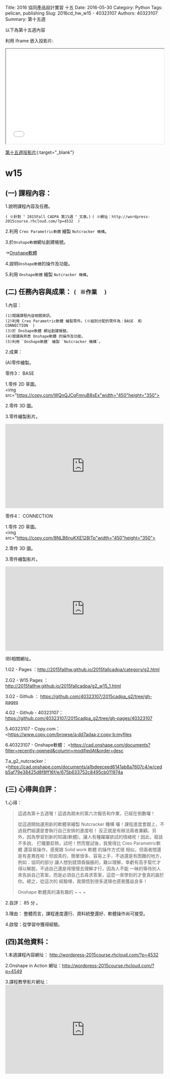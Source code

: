 Title: 2016 協同產品設計實習  十五
Date: 2016-05-30 
Category: Python
Tags: pelican, publishing
Slug: 2016cd_hw_w15 -  40323107
Authors: 40323107
Summary: 第十五週

以下為第十五週內容

利用 iframe 嵌入投影片:

<iframe src="simplest15.html" width="500" height="300"></iframe>

[第十五週投影片](simplest15.html){:target="_blank"}

w15
============

(一) 課程內容：
-----------------------

1.說明課程內容及任務。

`( ※針對〝 2015Fall CADPA 第15週 〞文章。)`
`( ※網址：http://wordpress-2015course.rhcloud.com/?p=4532  )`

2.利用 `Creo Parametric軟體` 繪製 `Nutcracker 機構`。

3.於`Onshape軟體`網址創建帳號。

→<a href="https://www.onshape.com/">Onshape軟體</a>

4.說明`Onshape軟體`的操作及功能。

5.利用 `Onshape軟體` 繪製 `Nutcracker 機構`。


(二) 任務內容與成果： `( ※作業  )`
----------------------------------------------

1.內容：

    (1)閱讀課程內容相關資訊。
    (2)利用 Creo Parametric軟體 繪製零件。(※組別分配的零件為：BASE  和 CONNECTION  )
    (3)於 Onshape軟體 網址創建帳號。
    (4)閱讀與熟悉 Onshape軟體 的操作及功能。
    (5)利用 `Onshape軟體` 繪製 `Nutcracker 機構`。

    
2.成果：

(A)零件繪製。

零件3： BASE

1.零件 2D 草圖。<br />
<img src="https://copy.com/WQnQJCqFmruB8sEx"width="450"height="350">
    
2.零件 3D 圖。<br />
<script src="https://embed.github.com/view/3d/40323107/2015cadpa_g2/gh-pages/40323107/BASE_3-3.stl"></script>
    
3.零件繪製影片。<br />
<p>
<iframe src="https://player.vimeo.com/video/152475922" width="500" height="266" frameborder="0" webkitallowfullscreen mozallowfullscreen allowfullscreen></iframe>  
</p>

零件4： CONNECTION

1.零件 2D 草圖。<br />
<img src="https://copy.com/8NLB6nuKXE128ITp"width="450"height="350">
    
2.零件 3D 圖。<br />
<script src="https://embed.github.com/view/3d/40323107/2015cadpa_g2/gh-pages/40323107/CONNECTION_4-4.stl"></script>
    
3.零件繪製影片。<br />
<p>
<iframe src="https://player.vimeo.com/video/152476284" width="500" height="266" frameborder="0" webkitallowfullscreen mozallowfullscreen allowfullscreen></iframe>  
</p>
    
(B)相關網址。

1.G2 - Pages ：<a href="http://2015fallhw.github.io/2015fallcadpa/category/g2.html">http://2015fallhw.github.io/2015fallcadpa/category/g2.html</a>
    
2.G2 - W15  Pages ： <a href="http://2015fallhw.github.io/2015fallcadpa/g2_w15_1.html">http://2015fallhw.github.io/2015fallcadpa/g2_w15_1.html</a>
    
3.G2 - Github ： <a href="https://github.com/40323107/2015cadpa_g2/tree/gh-pages">https://github.com/40323107/2015cadpa_g2/tree/gh-pages</a> 

4.G2 - Github - 40323107： <a href="https://github.com/40323107/2015cadpa_g2/tree/gh-pages/40323107">https://github.com/40323107/2015cadpa_g2/tree/gh-pages/40323107</a> 

5.40323107 - Copy.com： <<a href="https://www.copy.com/browse/a:dd7adaa;z:copy;b:myfiles">https://www.copy.com/browse/a:dd7adaa;z:copy;b:myfiles</a>

6.40323107 - Onshape軟體： <<a href="https://cad.onshape.com/documents?filter=recently-opened&column=modifiedAt&order=desc">https://cad.onshape.com/documents?filter=recently-opened&column=modifiedAt&order=desc</a>

7.a_g2_nutcracker： <<a href="https://cad.onshape.com/documents/a1bdeeceed6141ab8a7607c4/w/cedb5af79e38425d8f8ff16f/e/675b633752c8495cb011974a">https://cad.onshape.com/documents/a1bdeeceed6141ab8a7607c4/w/cedb5af79e38425d8f8ff16f/e/675b633752c8495cb011974a</a>


    

(三) 心得與自評：
--------------------------

1.心得：   

> 這週為第十五週喔！這週為期末的第六次報告和作業，已經在倒數囉！
>
> 從這週開始運用新的軟體來繪製 Nutcracker 機構 囉！課程進度會跟上，不過我們組還是會執行自己安排的進度啦！
> 反正就是有辦法兩者兼顧。另外，因為學習到新的知識(軟體)，讓人有種躍躍欲試的情緒呢！因此，廢話不多說、
> 打鐵要趁熱，試吧！然而嘗試後，我覺得比 Creo Parametric軟體 還容易操作，感覺跟 Solid work 軟體 的操作方式很
> 相似，但兩者間還是有差異姓啦！但說真的，簡單很多、容易上手，不過還是有困難的地方，例如：協同的部分
> 讓人想到就頭昏腦脹的，難以理解，幸虧有高手幫忙才得以解脫，不過自己還是得慢慢去理解才行，因為人不能
> 一昧的等待別人來告訴自己答案，而是必須自己去尋求答案，這麼一來學到的才會真的屬於你。總之，從這次的
> 經驗哩，我領悟到很多道理也感覺獲益良多！ 
> 
> Onshape 軟體真的滿有趣的 ~ ~ ~


2.自評： 85 分 。

3.理由： 整體而言，課程進度還行、資料統整還好、軟體操作尚可接受。

4.啟發：從學習中獲得經驗。


(四)其他資料：
-----------------------

1.本週課程內容網址： <a href="http://wordpress-2015course.rhcloud.com/?p=4532">http://wordpress-2015course.rhcloud.com/?p=4532</a>

2.Onshape in Action 網址：<a href="http://wordpress-2015course.rhcloud.com/?p=4549">http://wordpress-2015course.rhcloud.com/?p=4549</a>

3.課程教學影片網址：<iframe src="https://player.vimeo.com/video/149940498" width="500" height="281" frameborder="0" webkitallowfullscreen mozallowfullscreen allowfullscreen></iframe>
 



